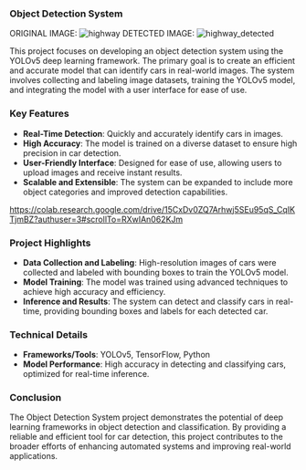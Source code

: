 ### Object Detection System
ORIGINAL IMAGE:
![highway](https://github.com/user-attachments/assets/f1c202ec-a037-4bf7-ad2a-6801607a3f50)
DETECTED IMAGE:
![highway_detected](https://github.com/user-attachments/assets/b6b2b2f5-ea3a-4b25-8e33-c6f5817d096b)

This project focuses on developing an object detection system using the YOLOv5 deep learning framework. The primary goal is to create an efficient and accurate model that can identify cars in real-world images. The system involves collecting and labeling image datasets, training the YOLOv5 model, and integrating the model with a user interface for ease of use.

### Key Features
- **Real-Time Detection**: Quickly and accurately identify cars in images.
- **High Accuracy**: The model is trained on a diverse dataset to ensure high precision in car detection.
- **User-Friendly Interface**: Designed for ease of use, allowing users to upload images and receive instant results.
- **Scalable and Extensible**: The system can be expanded to include more object categories and improved detection capabilities.

https://colab.research.google.com/drive/15CxDv0ZQ7Arhwj5SEu95qS_CqIKTjmBZ?authuser=3#scrollTo=RXwIAn062KJm

### Project Highlights
- **Data Collection and Labeling**: High-resolution images of cars were collected and labeled with bounding boxes to train the YOLOv5 model.
- **Model Training**: The model was trained using advanced techniques to achieve high accuracy and efficiency.
- **Inference and Results**: The system can detect and classify cars in real-time, providing bounding boxes and labels for each detected car.

### Technical Details
- **Frameworks/Tools**: YOLOv5, TensorFlow, Python
- **Model Performance**: High accuracy in detecting and classifying cars, optimized for real-time inference.

### Conclusion
The Object Detection System project demonstrates the potential of deep learning frameworks in object detection and classification. By providing a reliable and efficient tool for car detection, this project contributes to the broader efforts of enhancing automated systems and improving real-world applications.
